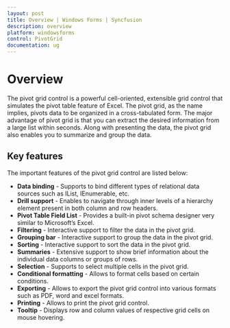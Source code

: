 ```yaml
---
layout: post
title: Overview | Windows Forms | Syncfusion
description: overview
platform: windowsforms
control: PivotGrid
documentation: ug
---
```


# Overview

The pivot grid control is a powerful cell-oriented, extensible grid control that simulates the pivot table feature of Excel. The pivot grid, as the name implies, pivots data to be organized in a cross-tabulated form. The major advantage of pivot grid is that you can extract the desired information from a large list within seconds. Along with presenting the data, the pivot grid also enables you to summarize and group the data.

## Key features

The important features of the pivot grid control are listed below:

* **Data binding** - Supports to bind different types of relational data sources such as IList, IEnumerable, etc.
* **Drill support** - Enables to navigate through inner levels of a hierarchy element present in both column and row headers.
* **Pivot Table Field List** - Provides a built-in pivot schema designer very similar to Microsoft’s Excel.
* **Filtering** - Interactive support to filter the data in the pivot grid.
* **Grouping bar** - Interactive support to group the data in the pivot grid.
* **Sorting** - Interactive support to sort the data in the pivot grid.
* **Summaries** - Extensive support to show brief information about the individual data columns or groups of rows.
* **Selection** - Supports to select multiple cells in the pivot grid.
* **Conditional formatting** - Allows to format cells based on certain conditions.
* **Exporting** - Allows to export the pivot grid control into various formats such as PDF, word and excel formats.
* **Printing** - Allows to print the pivot grid control.
* **Tooltip** - Displays row and column values of respective grid cells on mouse hovering.